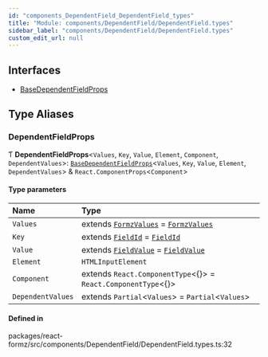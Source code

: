 ```yaml
---
id: "components_DependentField_DependentField_types"
title: "Module: components/DependentField/DependentField.types"
sidebar_label: "components/DependentField/DependentField.types"
custom_edit_url: null
---
```


## Interfaces

- [BaseDependentFieldProps](../interfaces/components_DependentField_DependentField_types.BaseDependentFieldProps.md)

## Type Aliases

### DependentFieldProps

Ƭ **DependentFieldProps**<`Values`, `Key`, `Value`, `Element`, `Component`, `DependentValues`\>: [`BaseDependentFieldProps`](../interfaces/components_DependentField_DependentField_types.BaseDependentFieldProps.md)<`Values`, `Key`, `Value`, `Element`, `DependentValues`\> & `React.ComponentProps`<`Component`\>

#### Type parameters

| Name | Type |
| :------ | :------ |
| `Values` | extends [`FormzValues`](types_form.md#formzvalues) = [`FormzValues`](types_form.md#formzvalues) |
| `Key` | extends [`FieldId`](types_field.md#fieldid) = [`FieldId`](types_field.md#fieldid) |
| `Value` | extends [`FieldValue`](types_field.md#fieldvalue) = [`FieldValue`](types_field.md#fieldvalue) |
| `Element` | `HTMLInputElement` |
| `Component` | extends `React.ComponentType`<{}\> = `React.ComponentType`<{}\> |
| `DependentValues` | extends `Partial`<`Values`\> = `Partial`<`Values`\> |

#### Defined in

packages/react-formz/src/components/DependentField/DependentField.types.ts:32
